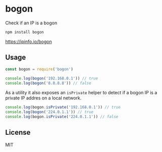 # bogon

Check if an IP is a bogon

```
npm install bogon
```

https://ipinfo.io/bogon


## Usage

``` js
const bogon = require('bogon')

console.log(bogon('192.168.0.1')) // true
console.log(bogon('8.8.8.8')) // false
```

As a utility it also exposes an `isPrivate` helper
to detect if a bogon IP is a private IP addres on a local network.

``` js
console.log(bogon.isPrivate('192.168.0.1')) // true
console.log(bogon('224.0.1.1')) // true
console.log(bogon.isPrivate('224.0.1.1')) // false
```

## License

MIT
